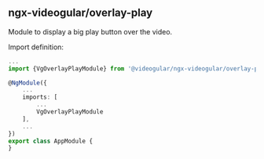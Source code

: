 ## ngx-videogular/overlay-play

Module to display a big play button over the video.

Import definition:

```typescript
...
import {VgOverlayPlayModule} from '@videogular/ngx-videogular/overlay-play';

@NgModule({
    ...
    imports: [
        ...
        VgOverlayPlayModule
    ],
    ...
})
export class AppModule {
}
```

